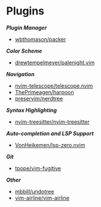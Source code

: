 # Plugins
***Plugin Manager***
- [wbthomason/packer](https://github.com/wbthomason/packer.nvim)

***Color Scheme***
- [drewtempelmeyer/palenight.vim](https://github.com/drewtempelmeyer/palenight.vim)

***Navigation***
- [nvim-telescope/telescope.nvim](https://github.com/nvim-telescope/telescope.nvim)
- [ThePrimeagen/harpoon](https://github.com/ThePrimeagen/harpoon)
- [preservim/nerdtree](https://github.com/preservim/nerdtree)

***Syntax Highlighting***
- [nvim-treesitter/nvim-treesitter](https://github.com/nvim-treesitter/nvim-treesitter)

***Auto-completion and LSP Support***
- [VonHeikemen/lsp-zero.nvim](https://github.com/VonHeikemen/lsp-zero.nvim)

***Git***
- [tpope/vim-fugitive](https://github.com/tpope/vim-fugitive)

***Other***
- [mbbill/undotree](https://github.com/mbbill/undotree)
- [vim-airline/vim-airline](https://github.com/vim-airline/vim-airline)
